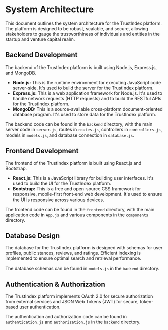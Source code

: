 # System Architecture

This document outlines the system architecture for the TrustIndex platform. The platform is designed to be robust, scalable, and secure, allowing stakeholders to gauge the trustworthiness of individuals and entities in the startup and venture capital realm.

## Backend Development

The backend of the TrustIndex platform is built using Node.js, Express.js, and MongoDB.

- **Node.js:** This is the runtime environment for executing JavaScript code server-side. It's used to build the server for the TrustIndex platform.
- **Express.js:** This is a web application framework for Node.js. It's used to handle network requests (HTTP requests) and to build the RESTful APIs for the TrustIndex platform.
- **MongoDB:** This is a source-available cross-platform document-oriented database program. It's used to store data for the TrustIndex platform.

The backend code can be found in the `backend` directory, with the main server code in `server.js`, routes in `routes.js`, controllers in `controllers.js`, models in `models.js`, and database connection in `database.js`.

## Frontend Development

The frontend of the TrustIndex platform is built using React.js and Bootstrap.

- **React.js:** This is a JavaScript library for building user interfaces. It's used to build the UI for the TrustIndex platform.
- **Bootstrap:** This is a free and open-source CSS framework for responsive, mobile-first front-end web development. It's used to ensure the UI is responsive across various devices.

The frontend code can be found in the `frontend` directory, with the main application code in `App.js` and various components in the `components` directory.

## Database Design

The database for the TrustIndex platform is designed with schemas for user profiles, public stances, reviews, and ratings. Efficient indexing is implemented to ensure optimal search and retrieval performance.

The database schemas can be found in `models.js` in the `backend` directory.

## Authentication & Authorization

The TrustIndex platform implements OAuth 2.0 for secure authorization from external services and JSON Web Tokens (JWT) for secure, token-based user authentication.

The authentication and authorization code can be found in `authentication.js` and `authorization.js` in the `backend` directory.